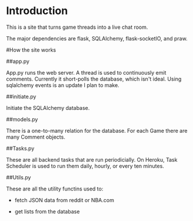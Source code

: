# Introduction

This is a site that turns game threads into a live chat room.

The major dependencies are flask, SQLAlchemy, flask-socketIO, and praw.

#How the site works

##app.py

App.py runs the web server. A thread is used to continuously emit comments. Currently it short-polls the database, which isn't ideal. Using sqlalchemy events is an update I plan to make.

##initiate.py

Initiate the SQLAlchemy database.

##models.py

There is a one-to-many relation for the database. For each Game there are many Comment objects.

##Tasks.py

These are all backend tasks that are run periodicially. On Heroku, Task Scheduler is used to run them daily, hourly, or every ten minutes.

##Utils.py

These are all the utility functins used to:

* fetch JSON data from reddit or NBA.com

* get lists from the database